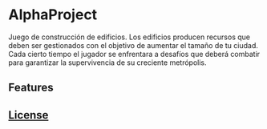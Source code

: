# AlphaProject

Juego de construcción de edificios. Los edificios producen recursos que deben ser gestionados con el objetivo de aumentar el tamaño de tu ciudad. Cada cierto tiempo el jugador se enfrentara a desafíos que deberá combatir para garantizar la supervivencia de su creciente metrópolis.

## Features

## [**License**](https://github.com/RobertFont/AlphaProject/blob/master/LICENSE)
